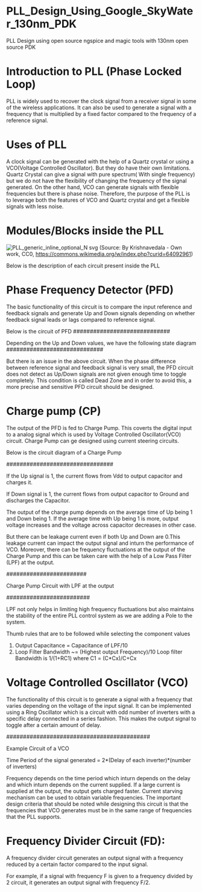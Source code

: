 # PLL_Design_Using_Google_SkyWater_130nm_PDK
PLL Design using open source ngspice and magic tools with 130nm open source PDK 
# Introduction to PLL (Phase Locked Loop)
PLL is widely used to recover the clock signal from a receiver signal in some of the wireless applications. It can also be used to generate a signal with a frequency that is multiplied by a fixed factor compared to the frequency of a reference signal.
# Uses of PLL
A clock signal can be generated with the help of a Quartz crystal or using a VCO(Voltage Controlled Oscillator). But they do have their own limitations. Quartz Crystal can give a signal with pure spectrum( With single frequency) but we do not have the flexibility of changing the frequency of the signal generated. On the other hand, VCO can generate signals with flexible frequencies but there is phase noise. Therefore, the purpose of the PLL is to leverage both the features of VCO and Quartz crystal and get a flexible signals with less noise.
# Modules/Blocks inside the PLL
![PLL_generic_inline_optional_N svg](https://user-images.githubusercontent.com/18748519/133935585-1615114a-3647-458b-b194-b158aa9a513f.png)
(Source: By Krishnavedala - Own work, CC0, https://commons.wikimedia.org/w/index.php?curid=64092961)

Below is the description of each circuit present inside the PLL
# Phase Frequency Detector (PFD)
The basic functionality of this circuit is to compare the input reference and feedback signals and generate Up and Down signals depending on whether feedback signal leads or lags compared to reference signal.

Below is the circuit of PFD 
#############################

Depending on the Up and Down values, we have the following state diagram
#############################

But there is an issue in the above circuit. When the phase difference between reference signal and feedback signal is very small, the PFD circuit does not detect as Up/Down signals are not given enough time to toggle completely. This condition is called Dead Zone and in order to avoid this, a more precise and sensitive PFD circuit should be designed.

# Charge pump (CP)
The output of the PFD is fed to Charge Pump. This coverts the digital input to a analog signal which is used by Voltage Controlled Oscillator(VCO) circuit. Charge Pump can ge designed using current steering circuits.

Below is the circuit diagram of a Charge Pump

################################

If the Up signal is 1, the current flows from Vdd to output capacitor and charges it.

If Down signal is 1, the current flows from output capacitor to Ground and discharges the Capacitor.

The output of the charge pump depends on the average time of Up being 1 and Down being 1. If the average time with Up being 1 is more, output voltage increases and the voltage across capacitor decreases in other case. 

But there can be leakage current even if both Up and Down are 0.This leakage current can impact the output signal and inturn the performance of VCO. Moreover, there can be frequency fluctuations at the output of the Charge Pump and this can be taken care with the help of a Low Pass Filter (LPF) at the output. 

########################

Charge Pump Circuit with LPF at the output

#########################

LPF not only helps in limiting high frequency fluctuations but also maintains the stability of the entire PLL control system as we are adding a Pole to the system.
 
Thumb rules that are to be followed while selecting the component values
1) Output Capacitance = Capacitance of LPF/10
2) Loop Filter Bandwidth ~= (Highest output Frequency)/10 
Loop filter Bandwidth is 1/(1+RC1) where C1 = (C*Cx)/C+Cx

# Voltage Controlled Oscillator (VCO) 
The functionality of this circuit is to generate a signal with a frequency that varies depending on the voltage of the input signal. It can be implemented using a Ring Oscillator which is a circuit with odd number of inverters with a specific delay connected in a series fashion. This makes the output signal to toggle after a certain amount of delay.

###########################################

Example Circuit of a VCO

  Time Period of the signal generated = 2*(Delay of each inverter)*(number of inverters)
  
  Frequency depends on the time period which inturn depends on the delay and which inturn depends on the current supplied. If a large current is supplied at the output, the output gets charged faster. Current starving mechanism can be used to obtain variable frequencies. The important design criteria that should be noted while designing this circuit is that the frequencies that VCO generates must be in the same range of frequencies that the PLL supports.
  
  # Frequency Divider Circuit (FD):
  A frequency divider circuit generates an output signal with a frequency reduced by a certain factor compared to the input signal.
  
  For example, if a signal with frequency F is given to a frequency divided by 2 circuit, it generates an output signal with frequency F/2.
